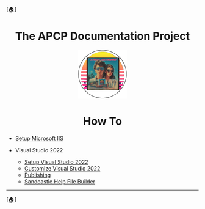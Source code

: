<!-- u250924 -->

[[🏠︎](../README.md)]

<div align="center">

# The APCP Documentation Project

  <picture>
    <source media="(prefers-color-scheme: dark)" srcset="../../.github/img/logo/apcp-logo-dark-128x128.png">
    <source media="(prefers-color-scheme: light)" srcset="../../.github/img/logo/apcp-logo-light-128x128.png">
    <img alt="Fallback image description" src="../../.github/img/logo/apcp-logo-light-128x128.png">
  </picture>

  <h1>How To</h1>

</div>

* [Setup Microsoft IIS](./setup-iis/README.md)

* Visual Studio 2022
  * [Setup Visual Studio 2022](./vs2022/setup/README.md)
  * [Customize Visual Studio 2022](./vs2022/customize/README.md)
  * [Publishing](./publish/README.md)
  * [Sandcastle Help File Builder](./shfb/README.md)

***

[[🏠︎](../README.md)]

